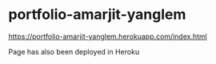 # portfolio-amarjit-yanglem

https://portfolio-amarjit-yanglem.herokuapp.com/index.html

Page has also been deployed in Heroku
